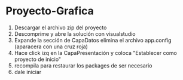 # Proyecto-Grafica

1) Descargar el archivo zip del proyecto
2) Descomprime y abre la solución con visualstudio
3) Expande la sección de CapaDatos elimina el archivo app.config (aparacera con una cruz roja)
4) Hace click izq en la CapaPresentación y coloca "Establecer como proyecto de inicio"
5) recompila para restaurar los packages de ser necesario
6) dale iniciar
